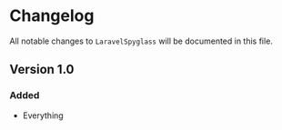 # Changelog

All notable changes to `LaravelSpyglass` will be documented in this file.

## Version 1.0

### Added
- Everything
